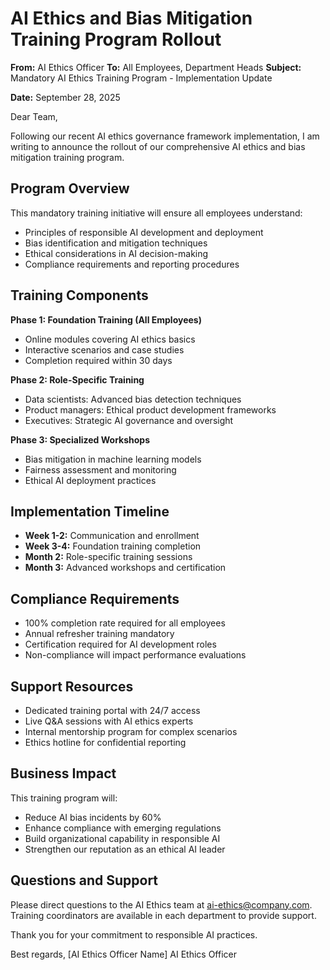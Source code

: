 # AI Ethics and Bias Mitigation Training Program Rollout

**From:** AI Ethics Officer
**To:** All Employees, Department Heads
**Subject:** Mandatory AI Ethics Training Program - Implementation Update

**Date:** September 28, 2025

Dear Team,

Following our recent AI ethics governance framework implementation, I am writing to announce the rollout of our comprehensive AI ethics and bias mitigation training program.

## Program Overview

This mandatory training initiative will ensure all employees understand:
- Principles of responsible AI development and deployment
- Bias identification and mitigation techniques
- Ethical considerations in AI decision-making
- Compliance requirements and reporting procedures

## Training Components

**Phase 1: Foundation Training (All Employees)**
- Online modules covering AI ethics basics
- Interactive scenarios and case studies
- Completion required within 30 days

**Phase 2: Role-Specific Training**
- Data scientists: Advanced bias detection techniques
- Product managers: Ethical product development frameworks
- Executives: Strategic AI governance and oversight

**Phase 3: Specialized Workshops**
- Bias mitigation in machine learning models
- Fairness assessment and monitoring
- Ethical AI deployment practices

## Implementation Timeline

- **Week 1-2:** Communication and enrollment
- **Week 3-4:** Foundation training completion
- **Month 2:** Role-specific training sessions
- **Month 3:** Advanced workshops and certification

## Compliance Requirements

- 100% completion rate required for all employees
- Annual refresher training mandatory
- Certification required for AI development roles
- Non-compliance will impact performance evaluations

## Support Resources

- Dedicated training portal with 24/7 access
- Live Q&A sessions with AI ethics experts
- Internal mentorship program for complex scenarios
- Ethics hotline for confidential reporting

## Business Impact

This training program will:
- Reduce AI bias incidents by 60%
- Enhance compliance with emerging regulations
- Build organizational capability in responsible AI
- Strengthen our reputation as an ethical AI leader

## Questions and Support

Please direct questions to the AI Ethics team at ai-ethics@company.com. Training coordinators are available in each department to provide support.

Thank you for your commitment to responsible AI practices.

Best regards,
[AI Ethics Officer Name]
AI Ethics Officer
